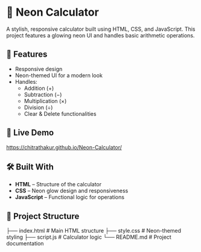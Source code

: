 # 🔢 Neon Calculator

A stylish, responsive calculator built using HTML, CSS, and JavaScript. This project features a glowing neon UI and handles basic arithmetic operations.

## 🌟 Features

- Responsive design
- Neon-themed UI for a modern look
- Handles:
  - Addition (+)
  - Subtraction (−)
  - Multiplication (×)
  - Division (÷)
  - Clear & Delete functionalities

## 🚀 Live Demo
https://chitrathakur.github.io/Neon-Calculator/

## 🛠️ Built With

- **HTML** – Structure of the calculator
- **CSS** – Neon glow design and responsiveness
- **JavaScript** – Functional logic for operations

## 📂 Project Structure

├── index.html # Main HTML structure
├── style.css # Neon-themed styling
├── script.js # Calculator logic
└── README.md # Project documentation
